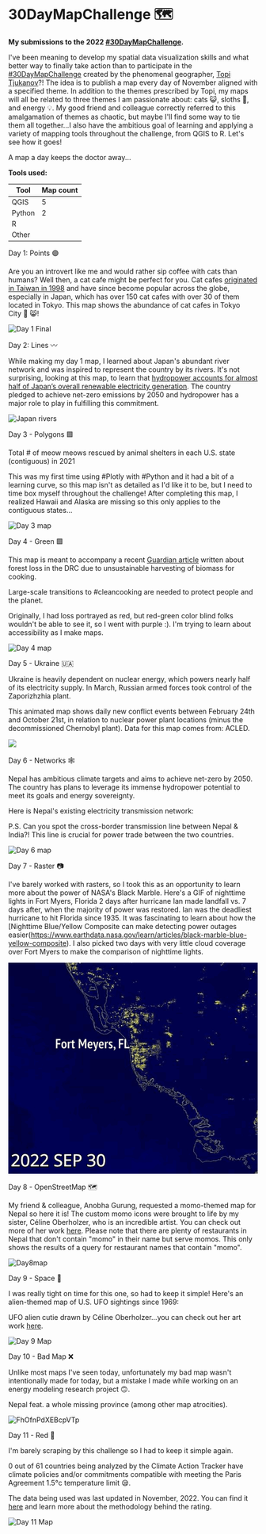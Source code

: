 # 30DayMapChallenge :world_map:

**My submissions to the 2022 [#30DayMapChallenge](https://www.achim-tack.org/30daymapchallenge).**

I've been meaning to develop my spatial data visualization skills and what better way to finally take action than to participate in the [#30DayMapChallenge](https://www.achim-tack.org/30daymapchallenge) created by the phenomenal geographer, [Topi Tjukanov](https://tjukanov.org/)?! The idea is to publish a map every day of November aligned with a specified theme. In addition to the themes prescribed by Topi, my maps will all be related to three themes I am passionate about: cats :smiley_cat:, sloths :sloth:, and energy :bulb:. My good friend and colleague correctly referred to this amalgamation of themes as chaotic, but maybe I'll find some way to tie them all together...I also have the ambitious goal of learning and applying a variety of mapping tools throughout the challenge, from QGIS to R. Let's see how it goes!

A map a day keeps the doctor away...

**Tools used:**

| Tool  | Map count| 
| ------|----------| 
| QGIS  |    5     | 
| Python|    2     | 
| R     |          | 
| Other |          | 

Day 1: Points 🟣

Are you an introvert like me and would rather sip coffee with cats than humans? Well then, a cat cafe might be perfect for you. Cat cafes [originated in Taiwan in 1998](https://catcafesd.com/about/#:~:text=One%20of%20the%20Japanese%20tourists,has%20over%20150%20cat%20cafes) and have since become popular across the globe, especially in Japan, which has over 150 cat cafes with over 30 of them located in Tokyo. This map shows the abundance of cat cafes in Tokyo City 🗼 😸!

![Day 1 Final](https://user-images.githubusercontent.com/92735518/199236089-add59eff-6ec5-44ad-b716-a037c9c3cda4.jpeg)

Day 2: Lines 〰️

While making my day 1 map, I learned about Japan's abundant river network and was inspired to represent the country by its rivers. It's not surprising, looking at this map, to learn that [hydropower accounts for almost half of Japan’s overall renewable electricity generation](https://www.hydropower.org/publications/2022-hydropower-status-report). The country pledged to achieve net-zero emissions by 2050 and hydropower has a major role to play in fulfilling this commitment.

![Japan rivers](https://user-images.githubusercontent.com/92735518/199490273-5f4c9829-1179-409f-b461-9118565ccdaa.jpeg)

Day 3 - Polygons 🟪

Total # of meow meows rescued by animal shelters in each U.S. state (contiguous) in 2021 

This was my first time using #Plotly with #Python and it had a bit of a learning curve, so this map isn't as detailed as I'd like it to be, but I need to time box myself throughout the challenge! After completing this map, I realized Hawaii and Alaska are missing so this only applies to the contiguous states...

![Day 3 map](https://user-images.githubusercontent.com/92735518/199975778-6c178f84-d943-4a3a-81f1-1180bfe471d0.png)

Day 4 - Green 🟩

This map is meant to accompany a recent [Guardian article](https://bit.ly/3WtwOmy) written about forest loss in the DRC due to unsustainable harvesting of biomass for cooking.

Large-scale transitions to #cleancooking are needed to protect people and the planet.

Originally, I had loss portrayed as red, but red-green color blind folks wouldn't be able to see it, so I went with purple :). I'm trying to learn about accessibility as I make maps.

![Day 4 map](https://user-images.githubusercontent.com/92735518/199975486-5a231442-51c5-4e6b-b41e-27e247aa217e.jpeg)

Day 5 - Ukraine 🇺🇦

Ukraine is heavily dependent on nuclear energy, which powers nearly half of its electricity supply. In March, Russian armed forces took control of the Zaporizhzhia plant.

This animated map shows daily new conflict events between February 24th and October 21st, in relation to nuclear power plant locations (minus the decommissioned Chernobyl plant). Data for this map comes from: ACLED.

![](https://github.com/aliciaoberholzer/30DayMapChallenge/blob/main/Day5Map.gif)

Day 6 - Networks 🕸️

Nepal has ambitious climate targets and aims to achieve net-zero by 2050. The country has plans to leverage its immense hydropower potential to meet its goals and energy sovereignty.

Here is Nepal's existing electricity transmission network:

P.S. Can you spot the cross-border transmission line between Nepal & India?! This line is crucial for power trade between the two countries.

![Day 6 map](https://user-images.githubusercontent.com/92735518/200190342-b6895278-8e9a-4c14-91c7-9b960721a2a8.jpeg)

Day 7 - Raster 📷

I've barely worked with rasters, so I took this as an opportunity to learn more about the power of NASA's Black Marble. Here's a GIF of nighttime lights in Fort Myers, Florida 2 days after hurricane Ian made landfall vs. 7 days after, when the majority of power was restored. Ian was the deadliest hurricane to hit Florida since 1935. It was fascinating to learn about how the [Nighttime Blue/Yellow Composite can make detecting power outages easier(https://www.earthdata.nasa.gov/learn/articles/black-marble-blue-yellow-composite). I also picked two days with very little cloud coverage over Fort Myers to make the comparison of nighttime lights.

![Day 7 map](https://github.com/aliciaoberholzer/30DayMapChallenge/blob/main/Day7map.gif)

Day 8 - OpenStreetMap 🗺️

My friend & colleague, Anobha Gurung, requested a momo-themed map for Nepal so here it is! The custom momo icons were brought to life by my sister, Céline Oberholzer, who is an incredible artist. You can check out more of her work [here](https://instagram.com/celineslines/). Please note that there are plenty of restaurants in Nepal that don't contain "momo" in their name but serve momos. This only shows the results of a query for restaurant names that contain "momo".

![Day8map](https://user-images.githubusercontent.com/92735518/201444227-bac2e83b-64e5-4c4d-ab2d-5851f2cbd04e.png)

Day 9 - Space 👾

I was really tight on time for this one, so had to keep it simple! Here's an alien-themed map of U.S. UFO sightings since 1969:

UFO alien cutie drawn by Céline Oberholzer...you can check out her art work [here](https://instagram.com/celineslines/).

![Day 9 Map](https://user-images.githubusercontent.com/92735518/201444373-79e50915-26c1-498a-9b82-033b990ac432.png)

Day 10 - Bad Map ❌

Unlike most maps I've seen today, unfortunately my bad map wasn't intentionally made for today, but a mistake I made while working on an energy modeling research project 🙃.

Nepal feat. a whole missing province (among other map atrocities).

![FhOfnPdXEBcpVTp](https://user-images.githubusercontent.com/92735518/201444444-e7814cc8-40c1-45f6-84e2-d28755c1b699.png)

Day 11 - Red 🔴

I'm barely scraping by this challenge so I had to keep it simple again.

0 out of 61 countries being analyzed by the Climate Action Tracker have climate policies and/or commitments compatible with meeting the Paris Agreement 1.5°c temperature limit 😪.

The data being used was last updated in November, 2022. You can find it [here](https://climateactiontracker.org/countries/) and learn more about the methodology behind the rating.

![Day 11 Map](https://user-images.githubusercontent.com/92735518/201444539-246ff8e4-82f1-412f-bb8d-4ce7ddb16e31.jpg)
